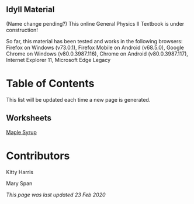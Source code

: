 ## Idyll Material

(Name change pending?)
This online General Physics II Textbook is under construction!

So far, this material has been tested and works in the following browsers:
Firefox on Windows (v73.0.1), Firefox Mobile on Android (v68.5.0), Google Chrome on Windows (v80.0.3987.116), Chrome on Android (v80.0.3987.117), Internet Explorer 11, Microsoft Edge Legacy

# Table of Contents

This list will be updated each time a new page is generated.

## Worksheets

[Maple Syrup](https://phys2331.github.io/idyll-material/maple-syrup/build/index.html)

# Contributors

Kitty Harris

Mary Span

*This page was last updated 23 Feb 2020*
